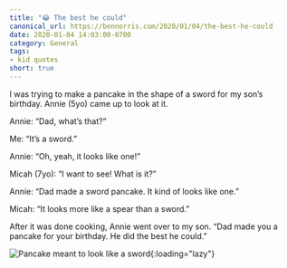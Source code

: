 ```yaml
---
title: "😂 The best he could"
canonical_url: https://bennorris.com/2020/01/04/the-best-he-could
date: 2020-01-04 14:03:00-0700
category: General
tags:
- kid quotes
short: true
---
```


I was trying to make a pancake in the shape of a sword for my son’s birthday. Annie (5yo) came up to look at it.

Annie: “Dad, what’s that?”

Me: “It’s a sword.”

Annie: “Oh, yeah, it looks like one!”

Micah (7yo): “I want to see! What is it?”

Annie: “Dad made a sword pancake. It kind of looks like one.”

Micah: “It looks more like a spear than a sword.”

After it was done cooking, Annie went over to my son. “Dad made you a pancake for your birthday. He did the best he could.”

![Pancake meant to look like a sword](https://media.bennorris.com/images/bennorris/uploads/2020/209bc56f70.jpg){:loading="lazy"}

